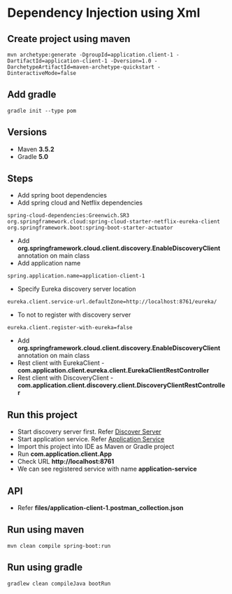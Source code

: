 # Dependency Injection using Xml

## Create project using maven
```
mvn archetype:generate -DgroupId=application.client-1 -DartifactId=application-client-1 -Dversion=1.0 -DarchetypeArtifactId=maven-archetype-quickstart -DinteractiveMode=false
```

## Add gradle
```
gradle init --type pom
```

## Versions
* Maven **3.5.2**
* Gradle **5.0**

## Steps
* Add spring boot dependencies
* Add spring cloud and Netflix dependencies
```
spring-cloud-dependencies:Greenwich.SR3
org.springframework.cloud:spring-cloud-starter-netflix-eureka-client
org.springframework.boot:spring-boot-starter-actuator
```
* Add **org.springframework.cloud.client.discovery.EnableDiscoveryClient** annotation on main class
* Add application name
```
spring.application.name=application-client-1
```
* Specify Eureka discovery server location
```
eureka.client.service-url.defaultZone=http://localhost:8761/eureka/
```
* To not to register with discovery server
```
eureka.client.register-with-eureka=false
```
* Add **org.springframework.cloud.client.discovery.EnableDiscoveryClient** annotation on main class
* Rest client with EurekaClient - **com.application.client.eureka.client.EurekaClientRestController**
* Rest client with DiscoveryClient - **com.application.client.discovery.client.DiscoveryClientRestController**

## Run this project
* Start discovery server first. Refer [Discover Server](../eureka-discovery-server)
* Start application service. Refer [Application Service](../application-service)
* Import this project into IDE as Maven or Gradle project
* Run **com.application.client.App**
* Check URL **http://localhost:8761**
* We can see registered service with name **application-service**

## API
* Refer **files/application-client-1.postman_collection.json**

## Run using maven
```
mvn clean compile spring-boot:run
```

## Run using gradle
```
gradlew clean compileJava bootRun
```